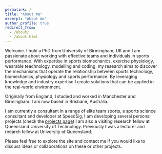```yaml
---
permalink: /
title: "About me"
excerpt: "About me"
author_profile: true
redirect_from: 
  - /about/
  - /about.html
---
```


Welcome. I hold a PhD from University of Birmingham, UK and I am passionate about working with effective teams and individuals in sports performance. With expertise in sports biomechanics, exercise physiology, wearable teachnology, modelling and coding, my research aims to discover the mechanisms that operate the relationship between sports technology, biomechanics, physiology and sports performance. By leveraging knowledge and industry expertise I create solutions that can be applied in the real-world environment.  

Originally from England, I studied and worked in Manchester and Birmingham. I am now based in Brisbane, Australia.  

I am currently a consultant in a range of elite team sports, a sports science consultant and developer at SpeedSig, I am developing several personal projects (check the [projects page](/projects/)) I am also a visiting research fellow at Queensland University of Technology. Previously I was a lecturer and reearch fellow at University of Queensland.  

Please feel free to explore the site and contact me if you would like to discuss ideas or collaborations on these or other projects.  